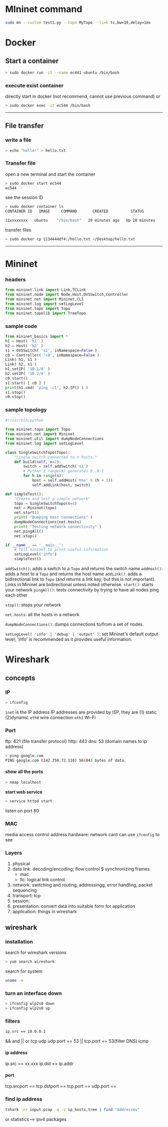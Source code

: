 # MIninet command
```sh
sudo mn --custom test1.py --topo MyTopo --link tc,bw=10,delay=1ms
```
# Docker
## Start a container
```sh
> sudo docker run -it --name ec441 ubuntu /bin/bash
```

### execute exist container
directly start in docker (not recommend, cannot use previous command)
or
```bash
> sudo docker exec -it ec544 /bin/bash
```

---
## File transfer
### write a file
```sh
> echo "hello!" > hello.txt
```
### Transfer file
open a new terminal and start the container
```sh
> sudo docker start ec544
ec544
```
see the session ID
```sh
> sudo docker container ls
CONTAINER ID   IMAGE     COMMAND       CREATED          STATUS          PORTS     NAMES

11xxxxxxxx   ubuntu    "/bin/bash"   20 minutes ago   Up 20 minutes             ec544
```
transfer files
```sh
> sudo docker cp 1134444df4:/hello.txt ~/Desktop/hello.txt
```

---
# Mininet
### headers
``` python
from mininet.link import Link,TCLink
from mininet.node import Node,Host,OVSSwitch,Controller
from mininet.net import Mininet,CLI
from mininet.log import setLogLevel
from mininet.topo import Topo
from mininet.topolib import TreeTopo

```

### sample code
``` python
from mininet_basics import *
h1 = Host( 'h1' )                                                                                                     
h2 = Host( 'h2' )                                                                                                     
s1 = OVSSwitch( 's1', inNamespace=False )                                                                             
c0 = Controller( 'c0', inNamespace=False )                                                                            
Link( h1, s1 )                                                                                                        
Link( h2, s1 )                                                                                                        
h1.setIP( '10.1/8' )                                                                                                  
h2.setIP( '10.2/8' )                                                                                                  
c0.start()                                                                                                            
s1.start( [ c0 ] )                                                                                                    
print(h1.cmd( 'ping -c1', h2.IP() ) )                                                                                  
s1.stop()                                                                                                             
c0.stop()
```
### sample topology
```python
#!/usr/bin/python                                                                            
                                                                                             
from mininet.topo import Topo
from mininet.net import Mininet
from mininet.util import dumpNodeConnections
from mininet.log import setLogLevel

class SingleSwitchTopo(Topo):
    "Single switch connected to n hosts."
    def build(self, n=2):
        switch = self.addSwitch('s1')
        # Python's range(N) generates 0..N-1
        for h in range(n):
            host = self.addHost('h%s' % (h + 1))
            self.addLink(host, switch)

def simpleTest():
    "Create and test a simple network"
    topo = SingleSwitchTopo(n=4)
    net = Mininet(topo)
    net.start()
    print( "Dumping host connections" )
    dumpNodeConnections(net.hosts)
    print( "Testing network connectivity" )
    net.pingAll()
    net.stop()

if __name__ == '__main__':
    # Tell mininet to print useful information
    setLogLevel('info')
    simpleTest()
```

`addSwitch()`: adds a switch to a `Topo` and returns the switch name
`addHost()`: adds a host to a `Topo` and returns the host name
`addLink()`: adds a bidirectional link to `Topo` (and returns a link key, but this is not important). Links in Mininet are bidirectional unless noted otherwise.
`start()`: starts your network
`pingAll()`: tests connectivity by trying to have all nodes ping each other

`stop()`: stops your network

`net.hosts`: all the hosts in a network

`dumpNodeConnections()`: dumps connections to/from a set of nodes.

`setLogLevel( 'info' | 'debug' | 'output' )`: set Mininet's default output level; 'info' is recommended as it provides useful information.

# Wireshark
## concepts
### IP
``` bash
> ifconfig
```
`inet` is the IP address
 IP addresses are provided by ISP, they are (1) static (2)dynamic
`eth0` wire connection
`eth1` Wi-Fi
### Port
ftp: 421 (file transfer protocol)
http: 443
dns: 53 (domain names to ip address)
``` bash
> ping google.com
PING google.com (142.250.72.110) 56(84) bytes of data.
```
#### show all the ports
``` bash
> nmap localhost
```
**start web service**
``` bash
> service httpd start
```
 listen on port 80
### MAC
media access control address
hardware: network card
can use `ifconfig` to see

### Layers
1. physical
2. data link: decoding/encoding; flow control $ synchronizing frames
	- mac
	- llc: logical link control
3. network: switching and routing, addressingg, error handling, packet sequencing
4. transport: tcp
5. session:
6. presentation: convert data into suitable form for application
7. application: things in wireshark 
## wireshark
### installation
search for wireshark versions
```bash
> yum search wireshark
```
search for system
```bash
uname -a
```
### turn an interface down
```bash
> ifconfig wlp2s0 down
> ifconfig wlp2s0 up
```
### filters
``` bash
ip.src == 10.0.0.1
```
&& and
|| or
tcp
udp
udp.port == 53 || tcp.port == 53(filter DNS)
icmp

#### ip address
ip.src == xx.xxx
ip.dst == 
ip.addr

#### port
tcp.srcport == 
tcp.dstport ==
tcp.port == 
udp.port ==

### find ip address
```bash
tshark -nr input.pcap -q -z ip_hosts,tree | find "Addresses"
```
or 
statistics--> ipv4 packages



